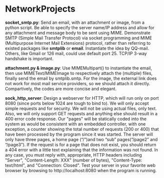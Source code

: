 # NetworkProjects

**socket_smtp.py**: Send an email, with an attachment or image, from a python script. Be able to specify the server name/IP address and allow for any attachment and message body to be sent using MIME. Demonstrate SMTP (Simple Mail Transfer Protocol) via socket programming and MIME (Multipurpose Internet Mail Extensions) protocol, rather than referring to existed packages like **smtplib** or **email**. Instantiate the idea by QQ-mail. Others, like Gmail or 126 mail, could use default port 25. TCP/IP 3-way handshake is important. 

**attachment.py & image.py**: Use MIMEMultipart() to instantiate the email, then use MIMEText/MIMEImage to respectively attach the (multiple) files, finally send the email by smtplib.smtp. For the image, the external link does not work for most mail service providers, so we should attach it directly. Compartively, the codes are more concise and elegant. 

**sock_http_server**: Design a webserver for HTTP, which will run only on port 8080 (since ports below 1024 are tough to bind to). We will only accept simple requests and for security. We will not be using actual files, only text. Also, we will only support GET requests and anything else should result in a 400 error code response. Our "pages" will be statically coded into the system as would be consistent with an embedded controller, with one exception, a counter showing the total number of requests (200 or 400) that have been processed by the program since it was started. The server will only have three pages, a home page (“/”)and two “sub” pages(“/page2” and “/page3”). If the request is for a page that does not exist, you should return a 404 error with a little text explaining that the information was not found. In any case, you must reply with, appropriate, HTTP headers including "Server", "Content-Length: XXX" (number of bytes), "Content-Type: text/html", and "Connection: Closed". Test your server in your favorite web browser by browsing to http://localhost:8080 when the program is running.

